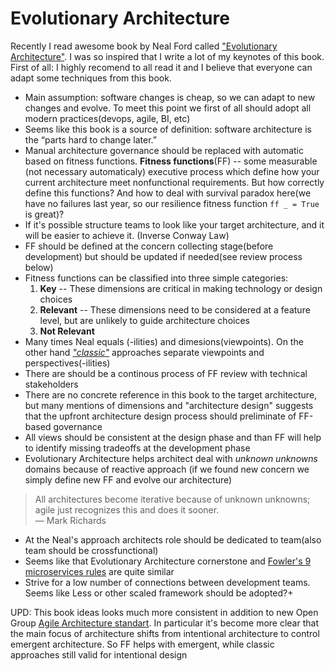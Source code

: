 # Evolutionary Architecture

Recently I read awesome book by Neal Ford called ["Evolutionary Architecture"](http://nealford.com/books/buildingevolutionaryarchitectures.html). I was so inspired that I write a lot of my keynotes of this book. First of all: I highly recomend to all read it and I believe that everyone can adapt some techniques from this book.

- Main assumption: software changes is cheap, so we can adapt to new changes and evolve. To meet this point we first of all should adopt all modern practices(devops, agile, BI, etc)
- Seems like this book is a source of definition: software architecture is the “parts hard to change later.” 
- Manual architecture governance should be replaced with automatic based on fitness functions. **Fitness functions**(FF) -- some measurable (not necessary automaticaly) executive process which define how your current architecture meet nonfunctional requirements. But how correctly define this functions? And how to deal with survival paradox here(we have no failures last year, so our resilience fitness function `ff _ = True` is great)?
- If it's possible structure teams to look like your target architecture, and it will be easier to achieve it. (Inverse Conway Law)
- FF should be defined at the concern collecting stage(before development) but should be updated if needed(see review process below)
- Fitness functions can be classified into three simple categories:
  1. **Key** -- These dimensions are critical in making technology or design choices
  2. **Relevant** -- These dimensions need to be considered at a feature level, but are unlikely to guide architecture choices
  3. **Not Relevant**
 - Many times Neal equals (-ilities) and dimesions(viewpoints). On the other hand [*"classic"*](https://www.viewpoints-and-perspectives.info/) approaches separate viewpoints and perspectives(-ilities)
 - There are should be a continous process of FF review with technical stakeholders
 - There are no concrete reference in this book to the target architecture, but many mentions of dimensions and "architecture design" suggests that the upfront architecture design process should preliminate of FF-based governance 
 - All views should be consistent at the design phase and than FF will help to identify missing tradeoffs at the development phase
 - Evolutionary Architecture helps architect deal with *unknown unknowns* domains because of reactive approach (if we found new concern we simply define new FF and evolve our architecture)
> All architectures become iterative because of unknown unknowns; agile just recognizes this and does it sooner.  
> — Mark Richards
- At the Neal's approach architects role should be dedicated to team(also team should be crossfunctional)
- Seems like that Evolutionary Architecture cornerstone and [Fowler's 9 microservices rules](../microservices.md/#9-microservices-rules) are quite similar
- Strive for a low number of connections between development teams. Seems like Less or other scaled framework should be adopted?+

UPD: This book ideas looks much more consistent in addition to new Open Group [Agile Architecture standart](https://publications.opengroup.org/c208?_ga=2.2181682.306539801.1602100093-1756631493.1602100093). In particular it's become more clear that the main focus of architecture shifts from intentional architecture to control emergent architecture. So FF helps with emergent, while classic approaches still valid for intentional design